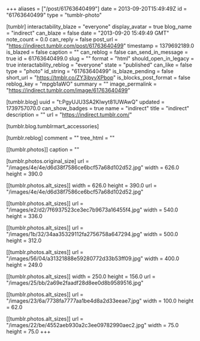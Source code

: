 +++
aliases = ["/post/61763640499"]
date = 2013-09-20T15:49:49Z
id = "61763640499"
type = "tumblr-photo"

[tumblr]
interactability_blaze = "everyone"
display_avatar = true
blog_name = "indirect"
can_blaze = false
date = "2013-09-20 15:49:49 GMT"
note_count = 0.0
can_reply = false
post_url = "https://indirect.tumblr.com/post/61763640499"
timestamp = 1379692189.0
is_blazed = false
caption = ""
can_reblog = false
can_send_in_message = true
id = 61763640499.0
slug = ""
format = "html"
should_open_in_legacy = true
interactability_reblog = "everyone"
state = "published"
can_like = false
type = "photo"
id_string = "61763640499"
is_blaze_pending = false
short_url = "https://tmblr.co/ZY3jbyvXPbop"
is_blocks_post_format = false
reblog_key = "mpgb1aWO"
summary = ""
image_permalink = "https://indirect.tumblr.com/image/61763640499"

[tumblr.blog]
uuid = "t:PgyUJU3SA2Klwyt81UWAwQ"
updated = 1739757070.0
can_show_badges = true
name = "indirect"
title = "indirect"
description = ""
url = "https://indirect.tumblr.com/"

[tumblr.blog.tumblrmart_accessories]

[tumblr.reblog]
comment = ""
tree_html = ""

[[tumblr.photos]]
caption = ""

[tumblr.photos.original_size]
url = "/images/4e/4e/d6d38f7586ce6bcf57a68d102d52.jpg"
width = 626.0
height = 390.0

[[tumblr.photos.alt_sizes]]
width = 626.0
height = 390.0
url = "/images/4e/4e/d6d38f7586ce6bcf57a68d102d52.jpg"

[[tumblr.photos.alt_sizes]]
url = "/images/e2/d2/7f6937523ce3ec7b9673a16455f4.jpg"
width = 540.0
height = 336.0

[[tumblr.photos.alt_sizes]]
url = "/images/1b/32/34aa35329112fa2756758a647294.jpg"
width = 500.0
height = 312.0

[[tumblr.photos.alt_sizes]]
url = "/images/56/04/a31321888e59280772d33b53ff09.jpg"
width = 400.0
height = 249.0

[[tumblr.photos.alt_sizes]]
width = 250.0
height = 156.0
url = "/images/25/bb/2a69e2faadf28d8ee0d8b9589516.jpg"

[[tumblr.photos.alt_sizes]]
url = "/images/23/6a/7738fa7777aa1be4d8a2d33eeae7.jpg"
width = 100.0
height = 62.0

[[tumblr.photos.alt_sizes]]
url = "/images/22/be/4552aeb930a2c3ee09782990aec2.jpg"
width = 75.0
height = 75.0
+++
